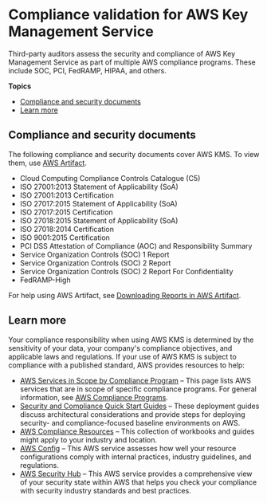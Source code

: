 # Compliance validation for AWS Key Management Service<a name="kms-compliance"></a>

Third\-party auditors assess the security and compliance of AWS Key Management Service as part of multiple AWS compliance programs\. These include SOC, PCI, FedRAMP, HIPAA, and others\.

**Topics**
+ [Compliance and security documents](#compliance-documents)
+ [Learn more](#compliance-more)

## Compliance and security documents<a name="compliance-documents"></a>

The following compliance and security documents cover AWS KMS\. To view them, use [AWS Artifact](https://docs.aws.amazon.com/artifact/latest/ug/what-is-aws-artifact.html)\.
+ Cloud Computing Compliance Controls Catalogue \(C5\)
+ ISO 27001:2013 Statement of Applicability \(SoA\)
+ ISO 27001:2013 Certification
+ ISO 27017:2015 Statement of Applicability \(SoA\)
+ ISO 27017:2015 Certification
+ ISO 27018:2015 Statement of Applicability \(SoA\)
+ ISO 27018:2014 Certification
+ ISO 9001:2015 Certification
+ PCI DSS Attestation of Compliance \(AOC\) and Responsibility Summary
+ Service Organization Controls \(SOC\) 1 Report
+ Service Organization Controls \(SOC\) 2 Report
+ Service Organization Controls \(SOC\) 2 Report For Confidentiality
+ FedRAMP\-High

For help using AWS Artifact, see [Downloading Reports in AWS Artifact](https://docs.aws.amazon.com/artifact/latest/ug/downloading-documents.html)\. 

## Learn more<a name="compliance-more"></a>

Your compliance responsibility when using AWS KMS is determined by the sensitivity of your data, your company's compliance objectives, and applicable laws and regulations\. If your use of AWS KMS is subject to compliance with a published standard, AWS provides resources to help:
+ [AWS Services in Scope by Compliance Program](https://aws.amazon.com/compliance/services-in-scope/) – This page lists AWS services that are in scope of specific compliance programs\. For general information, see [AWS Compliance Programs](https://aws.amazon.com/compliance/programs/)\.
+ [Security and Compliance Quick Start Guides](https://aws.amazon.com/quickstart/?awsf.quickstart-homepage-filter=categories%23security-identity-compliance) – These deployment guides discuss architectural considerations and provide steps for deploying security\- and compliance\-focused baseline environments on AWS\.
+ [AWS Compliance Resources](https://aws.amazon.com/compliance/resources/) – This collection of workbooks and guides might apply to your industry and location\.
+ [AWS Config](https://docs.aws.amazon.com/config/latest/developerguide/evaluate-config.html) – This AWS service assesses how well your resource configurations comply with internal practices, industry guidelines, and regulations\.
+ [AWS Security Hub](https://docs.aws.amazon.com/securityhub/latest/userguide/what-is-securityhub.html) – This AWS service provides a comprehensive view of your security state within AWS that helps you check your compliance with security industry standards and best practices\.